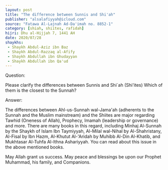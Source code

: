 ```yaml
---
layout: post
title: "The difference between Sunnis and Shi'ah"
publisher: "alsalafiyyah@icloud.com"
source: "Fatawa Al-Lajnah Ad-Da'imah no. 8852-1"
category: [shiah, shiites, rafidah]
hijri: Dhu al-Hijjah 7, 1441 AH
date: 2020/07/28
shaykhs: 
 - Shaykh Abdul-Aziz ibn Baz
 - Shaykh Abdul-Razzaq al-Afify
 - Shaykh Abdullah ibn Ghudayyan
 - Shaykh Abdullah ibn Qa'ud
---
```


Question: 

Please clarify the differences between Sunnis and Shi`ah (Shi'ites) Which of them is the closest to the Sunnah?

Answer:

The differences between Ahl-us-Sunnah wal-Jama'ah (adherents to the Sunnah and the Muslim mainstream) and the Shiites are major regarding Tawhid (Oneness of Allah), Prophecy, Imamah (leadership or governance) and more. There are many books in this regard, including Minhaj Al-Sunnah by the Shaykh of Islam Ibn Taymiyyah, Al-Milal wal-Nihal by Al-Shahristany, Al-Fisal by Ibn Hazm, Al-Khutut Al-'Aridah by Muhibb Al-Din Al-Khatib, and Mukhtasar Al-Tuhfa Al-Ithna Ashariyyah. You can read about this issue in the above mentioned books.

May Allah grant us success. May peace and blessings be upon our Prophet Muhammad, his family, and Companions.


